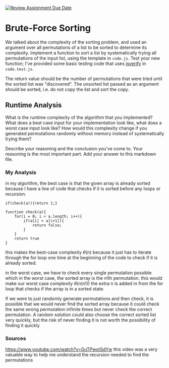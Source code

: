 [![Review Assignment Due Date](https://classroom.github.com/assets/deadline-readme-button-24ddc0f5d75046c5622901739e7c5dd533143b0c8e959d652212380cedb1ea36.svg)](https://classroom.github.com/a/7eEMzrNd)
# Brute-Force Sorting

We talked about the complexity of the sorting problem, and used an argument over
all permutations of a list to be sorted to determine its complexity. Implement
a function to sort a list by systematically trying all permutations of the input
list, using the template in `code.js`. Test your new function; I've provided
some basic testing code that uses [jsverify](https://jsverify.github.io/) in
`code.test.js`.

The return value should be the number of permutations that were tried until the
sorted list was "discovered". The unsorted list passed as an argument should be
sorted, i.e. do not copy the list and sort the copy.

## Runtime Analysis

What is the runtime complexity of the algorithm that you implemented? What does
a best case input for your implementation look like, what does a worst case
input look like? How would this complexity change if you generated permutations
randomly without memory instead of systematically trying them?

Describe your reasoning and the conclusion you've come to. Your reasoning is the
most important part. Add your answer to this markdown file.

### My Analysis

in my algorithm, the best case is that the given array is already sorted because I have a line of code that checks if it is sorted before any loops or recursion.

```
if(check(a)){return 1;}
```
```
function check(a){
    for(i = 0; i < a.length; i++){
        if(a[i] > a[i+1]){
            return false;
        }
    }
    return true
}
```
this makes the best-case complexity $\theta(n)$ because it just has to iterate through the for loop one time at the beginning of the code to check if it is already sorted.

in the worst case, we have to check every single permutation possible which in the worst case, the sorted array is the n!th permutation.
this would make our worst case complexity $\theta(n(n!))$ the extra n is added in from the for loop that checks if the array is in a sorted state.

If we were to just randomly generate permutations and then check, it is possible that we would never find the sorted array because it could check the same wrong permutation infinite times but never check the correct permutation. A random solution could also choose the correct sorted list very quickly, but the risk of never finding it is not worth the possibility of finding it quickly










### Sources

https://www.youtube.com/watch?v=GuTPwotSdYw this video was a very valuable way to help me understand the recursion needed to find the permutations








